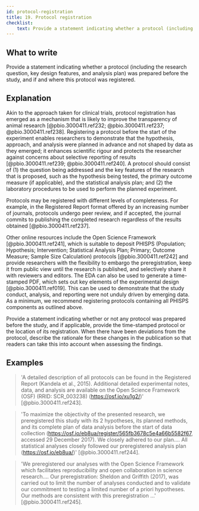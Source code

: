 ```yaml
---
id: protocol-registration
title: 19. Protocol registration
checklist: 
    text: Provide a statement indicating whether a protocol (including the research question, key design features, and analysis plan) was prepared before the study, and if and where this protocol was registered.
---
```


## What to write

Provide a statement indicating whether a protocol (including the research question, key design features, and analysis plan) was prepared before the study, and if and where this protocol was registered.

## Explanation

Akin to the approach taken for clinical trials,
protocol registration has emerged as a mechanism that is likely to
improve the transparency of animal research
[@pbio.3000411.ref232; @pbio.3000411.ref237; @pbio.3000411.ref238].
Registering a protocol before the start of the experiment enables
researchers to demonstrate that the hypothesis, approach, and analysis
were planned in advance and not shaped by data as they emerged; it
enhances scientific rigour and protects the researcher against concerns
about selective reporting of results
[@pbio.3000411.ref239; @pbio.3000411.ref240]. A protocol should
consist of (1) the question being addressed and the key features of the
research that is proposed, such as the hypothesis being tested, the
primary outcome measure (if applicable), and the statistical analysis
plan; and (2) the laboratory procedures to be used to perform the
planned experiment.

Protocols may be registered with different levels of completeness. For
example, in the Registered Report format offered by an increasing number
of journals, protocols undergo peer review, and if accepted, the journal
commits to publishing the completed research regardless of the results
obtained [@pbio.3000411.ref237].

Other online resources include the Open Science Framework
[@pbio.3000411.ref241], which is suitable to deposit PHISPS
(Population; Hypothesis; Intervention; Statistical Analysis Plan;
Primary; Outcome Measure; Sample Size Calculation) protocols
[@pbio.3000411.ref242] and provide researchers with the flexibility
to embargo the preregistration, keep it from public view until the
research is published, and selectively share it with reviewers and
editors. The EDA can also be used to generate a time-stamped PDF, which
sets out key elements of the experimental design
[@pbio.3000411.ref019]. This can be used to demonstrate that the
study conduct, analysis, and reporting were not unduly driven by
emerging data. As a minimum, we recommend registering protocols
containing all PHISPS components as outlined above.

Provide a statement indicating whether or not any protocol was prepared
before the study, and if applicable, provide the time-stamped protocol
or the location of its registration. When there have been deviations
from the protocol, describe the rationale for these changes in the
publication so that readers can take this into account when assessing
the findings.

## Examples

> 'A detailed description of all protocols can be found in the Registered
Report (Kandela et al., 2015). Additional detailed experimental notes,
data, and analysis are available on the Open Science Framework (OSF)
(RRID: SCR_003238) (<https://osf.io/xu1g2/>)'
[@pbio.3000411.ref243].

> 'To maximize the objectivity of the presented research, we preregistered
this study with its 2 hypotheses, its planned methods, and its complete
plan of data analysis before the start of data collection
(<https://osf.io/eb8ua/register/565fb3678c5e4a66b5582f67>, accessed 29
December 2017). We closely adhered to our plan.... All statistical
analyses closely followed our preregistered analysis plan
(<https://osf.io/eb8ua/>)' [@pbio.3000411.ref244].

> 'We preregistered our analyses with the Open Science Framework which
facilitates reproducibility and open collaboration in science
research.... Our preregistration: Sheldon and Griffith (2017), was
carried out to limit the number of analyses conducted and to validate
our commitment to testing a limited number of a priori hypotheses. Our
methods are consistent with this preregistration ...'
[@pbio.3000411.ref245].
